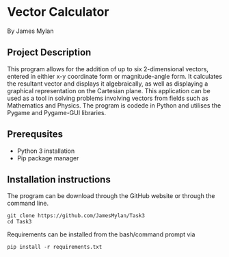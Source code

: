 # Vector Calculator
By James Mylan
## Project Description
This program allows for the addition of up to six 2-dimensional vectors, entered in eithier x-y coordinate form or magnitude-angle form. It calculates the resultant vector and displays it algebraically, as well as displaying a graphical representation on the Cartesian plane. This application can be used as a tool in solving problems involving vectors from fields such as Mathematics and Physics. The program is codede in Python and utilises the Pygame and Pygame-GUI libraries.
## Prerequsites
* Python 3 installation
* Pip package manager
## Installation instructions
The program can be download through the GitHub website or through the command line.
```
git clone https://github.com/JamesMylan/Task3
cd Task3
```

Requirements can be installed from the bash/command prompt via
```
pip install -r requirements.txt
```
